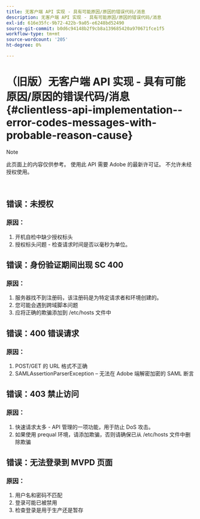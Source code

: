 ```yaml
---
title: 无客户端 API 实现 - 具有可能原因/原因的错误代码/消息
description: 无客户端 API 实现 - 具有可能原因/原因的错误代码/消息
exl-id: 616e35fc-9b72-422b-9a05-e6248bd52490
source-git-commit: b0d6c94148b2f9cb8a139685420a970671fce1f5
workflow-type: tm+mt
source-wordcount: '205'
ht-degree: 0%

---
```


# （旧版）无客户端 API 实现 - 具有可能原因/原因的错误代码/消息 {#clientless-api-implementation--error-codes-messages-with-probable-reason-cause}

>[!NOTE]
>
>此页面上的内容仅供参考。 使用此 API 需要 Adobe 的最新许可证。 不允许未经授权使用。

</br>


## 错误：未授权

### 原因：

1. 开机自检中缺少授权标头
1. 授权标头问题 - 检查请求时间是否以毫秒为单位。

## 错误：身份验证期间出现 SC 400

### 原因：

1. 服务器找不到注册码，该注册码是为特定请求者和环境创建的。
1. 您可能会遇到跨域脚本问题
1. 应将正确的欺骗添加到 /etc/hosts 文件中

## 错误：400 错误请求

### 原因：

1. POST/GET 的 URL 格式不正确
1. SAMLAssertionParserException – 无法在 Adobe 端解密加密的 SAML 断言

## 错误：403 禁止访问

### 原因：

1. 快速请求太多 - API 管理的一项功能，用于防止 DoS 攻击。
2. 如果使用 prequal 环境，请添加欺骗，否则请确保已从 /etc/hosts 文件中删除欺骗

## 错误：无法登录到 MVPD 页面

### 原因：

1. 用户名和密码不匹配
2. 登录可能已被禁用
3. 检查登录是用于生产还是暂存


<!--

## Related Information

- [Clientless API Reference](/help/authentication/rest-api-reference.md)

-->
